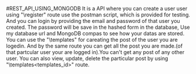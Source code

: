 #REST_API_USING_MONGODB
It is a API where you can create a user user using "\register" route use the postman script, which is provided for testing.
And you can login by providing the email and password of that user you created. The password will be save in the hashed form in the database, Use my database url and MongoDB compas to see how your datas are stored.
You can use the "\templates" for careating the post of the user you are logedin.
And by the same route you can get all the post you are made.(of that partcular user your are logged in).You can't get any post of any other user.
You can also view, update, delete the particular post by using "\templates\<templates_id>" route.
